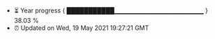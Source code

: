 - ⏳ Year progress { ███████████▁▁▁▁▁▁▁▁▁▁▁▁▁▁▁▁▁▁▁ } 38.03 %
- ⏰ Updated on Wed, 19 May 2021 19:27:21 GMT

